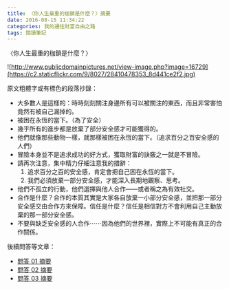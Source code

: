 ```yaml
---
title: 〈你人生最重的枷鎖是什麼？〉摘要
date: 2016-08-15 11:34:22
categories: 我的通往財富自由之路
tags: 閱讀筆記
---
```


〈你人生最重的枷鎖是什麼？〉

![http://www.publicdomainpictures.net/view-image.php?image=16729](https://c2.staticflickr.com/9/8027/28410478353_8d441ce2f2.jpg)


原文粗體字或有標色的段落抄錄：
- 大多數人是這樣的：時時刻刻關注身邊所有可以被關注的東西，而且非常害怕竟然有被自己漏掉的。
- 被困在永恆的當下。（為了安全）
- 幾乎所有的進步都是放棄了部分安全感才可能獲得的。
- 他們就像那些動物一樣，就那樣被困在永恆的當下。（追求百分之百安全感的人們）
- 冒險本身並不是追求成功的好方式，獲取財富的訣竅之一就是不冒險。
- 請再次注意，集中精力仔細注意我的措辭：
    1. 追求百分之百的安全感，肯定會把自己困在永恆的當下。
    2. 我們必須放棄一部分安全感，才能深入長期地觀察、思考。
- 他們不孤立的行動，他們選擇與他人合作——或者稱之為有效社交。
- 合作是什麼？合作的本質其實是大家各自放棄一小部分安全感，並把那一部分安全感交由合作方來保障。信任是什麼？信任是相信對方不會利用自己主動放棄的那一部分安全感。
- 不要與缺乏安全感的人合作⋯⋯因為他們的世界裡，實際上不可能有真正的合作關係。


後續問答等文章：
- [問答 01 摘要](/2016/08/16/BOF-X003-20160816/)
- [問答 02 摘要](/2016/08/17/BOF-X003-20160817/)
- [問答 03 摘要](/2016/08/18/BOF-X003-20160818/)
